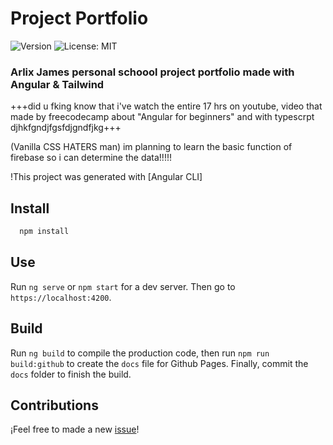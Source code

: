 # Project Portfolio

![Version](https://img.shields.io/badge/version-1.0-blue.svg?cacheSeconds=2592000)
![License: MIT](https://img.shields.io/badge/License-MIT-yellow.svg)

### Arlix James personal schoool project portfolio made with Angular & Tailwind

+++did u fking know that i've watch the entire 17 hrs on youtube, video that made by freecodecamp about "Angular for beginners" and with typescrpt djhkfgndjfgsfdjgndfjkg+++

(Vanilla CSS HATERS man) im planning to learn the basic function of firebase so i can determine the data!!!!!

!This project was generated with [Angular CLI] 

## Install

```sh
  npm install
```

## Use

Run `ng serve` or `npm start` for a dev server. Then go to `https://localhost:4200`.

## Build

Run `ng build` to compile the production code, then run `npm run build:github` to create the `docs` file for Github Pages. Finally, commit the `docs` folder to finish the build.

## Contributions

¡Feel free to made a new [issue](https://github.com/Scorpyyy)!
